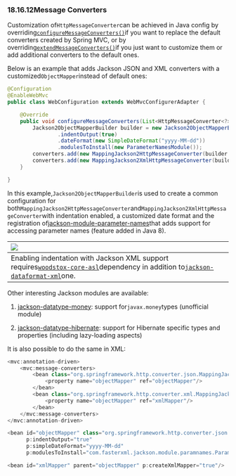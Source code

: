 ### 18.16.12Message Converters

Customization of`HttpMessageConverter`can be achieved in Java config by overriding[`configureMessageConverters()`](http://docs.spring.io/spring-framework/docs/5.0.0.M5/javadoc-api/org/springframework/web/servlet/config/annotation/WebMvcConfigurerAdapter.html#configureMessageConverters-java.util.List-)if you want to replace the default converters created by Spring MVC, or by overriding[`extendMessageConverters()`](http://docs.spring.io/spring-framework/docs/5.0.0.M5/javadoc-api/org/springframework/web/servlet/config/annotation/WebMvcConfigurerAdapter.html#extendMessageConverters-java.util.List-)if you just want to customize them or add additional converters to the default ones.

Below is an example that adds Jackson JSON and XML converters with a customized`ObjectMapper`instead of default ones:

```java
@Configuration
@EnableWebMvc
public class WebConfiguration extends WebMvcConfigurerAdapter {

	@Override
	public void configureMessageConverters(List<HttpMessageConverter<?>> converters) {
		Jackson2ObjectMapperBuilder builder = new Jackson2ObjectMapperBuilder()
				.indentOutput(true)
				.dateFormat(new SimpleDateFormat("yyyy-MM-dd"))
				.modulesToInstall(new ParameterNamesModule());
		converters.add(new MappingJackson2HttpMessageConverter(builder.build()));
		converters.add(new MappingJackson2XmlHttpMessageConverter(builder.xml().build()));
	}

}
```

In this example,`Jackson2ObjectMapperBuilder`is used to create a common configuration for both`MappingJackson2HttpMessageConverter`and`MappingJackson2XmlHttpMessageConverter`with indentation enabled, a customized date format and the registration of[jackson-module-parameter-names](https://github.com/FasterXML/jackson-module-parameter-names)that adds support for accessing parameter names \(feature added in Java 8\).

| ![](https://docs.spring.io/spring/docs/5.0.0.M5/spring-framework-reference/html/images/note.png) |
| :--- |
| Enabling indentation with Jackson XML support requires[`woodstox-core-asl`](https://search.maven.org/#search%7Cgav%7C1%7Cg%3A%22org.codehaus.woodstox%22%20AND%20a%3A%22woodstox-core-asl%22)dependency in addition to[`jackson-dataformat-xml`](https://search.maven.org/#search%7Cga%7C1%7Ca%3A%22jackson-dataformat-xml%22)one. |

Other interesting Jackson modules are available:

1. [jackson-datatype-money](https://github.com/zalando/jackson-datatype-money): support for`javax.money`types \(unofficial module\)

2. [jackson-datatype-hibernate](https://github.com/FasterXML/jackson-datatype-hibernate): support for Hibernate specific types and properties \(including lazy-loading aspects\)

It is also possible to do the same in XML:

```java
<mvc:annotation-driven>
    <mvc:message-converters>
        <bean class="org.springframework.http.converter.json.MappingJackson2HttpMessageConverter">
            <property name="objectMapper" ref="objectMapper"/>
        </bean>
        <bean class="org.springframework.http.converter.xml.MappingJackson2XmlHttpMessageConverter">
            <property name="objectMapper" ref="xmlMapper"/>
        </bean>
    </mvc:message-converters>
</mvc:annotation-driven>

<bean id="objectMapper" class="org.springframework.http.converter.json.Jackson2ObjectMapperFactoryBean"
      p:indentOutput="true"
      p:simpleDateFormat="yyyy-MM-dd"
      p:modulesToInstall="com.fasterxml.jackson.module.paramnames.ParameterNamesModule"/>

<bean id="xmlMapper" parent="objectMapper" p:createXmlMapper="true"/>
```



